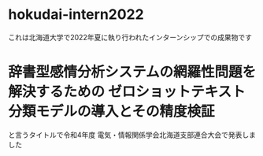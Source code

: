 # hokudai-intern2022
これは北海道大学で2022年夏に執り行われたインターンシップでの成果物です
# 辞書型感情分析システムの網羅性問題を解決するための ゼロショットテキスト分類モデルの導入とその精度検証
と言うタイトルで令和4年度 電気・情報関係学会北海道支部連合大会で発表しました

